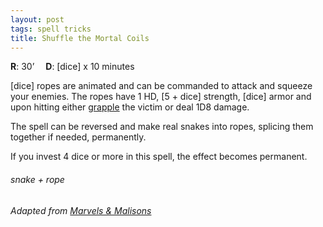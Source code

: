 ```yaml
---
layout: post
tags: spell tricks
title: Shuffle the Mortal Coils
---
```

**R**: 30’ 		**D**: [dice] x 10 minutes

[dice] ropes are animated and can be commanded to attack and squeeze your enemies. The ropes have 1 HD, [5 + dice] strength, [dice] armor and upon hitting either [grapple](/2020/11/10/extra-rules/#conditions) the victim or deal 1D8 damage. 

The spell can be reversed and make real snakes into ropes, splicing them together if needed, permanently.

If you invest 4 dice or more in this spell, the effect becomes permanent.

###### snake + rope
###### Adapted from [Marvels & Malisons](https://www.drivethrurpg.com/product/211911/Marvels--Malisons)
